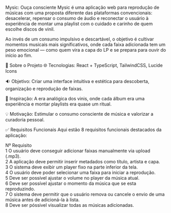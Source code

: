 Mysic: Ouça consciente
Mysic é uma aplicação web para reprodução de músicas com uma proposta diferente das plataformas convencionais: desacelerar, repensar o consumo de áudio e reconectar o usuário à experiência de montar uma playlist com o cuidado e carinho de quem escolhe discos de vinil.

Ao invés de um consumo impulsivo e descartável, o objetivo é cultivar momentos musicais mais significativos, onde cada faixa adicionada tem um peso emocional — como quem vira a capa do LP e se prepara para ouvir do início ao fim.

🚀 Sobre o Projeto
🌐 Tecnologias: React + TypeScript, TailwindCSS, Lucide Icons

🔉 Objetivo: Criar uma interface intuitiva e estética para descoberta, organização e reprodução de faixas.

📼 Inspiração: A era analógica dos vinis, onde cada álbum era uma experiência e montar playlists era quase um ritual.

💡 Motivação: Estimular o consumo consciente de música e valorizar a curadoria pessoal.

✅ Requisitos Funcionais
Aqui estão 8 requisitos funcionais destacados da aplicação:

Nº	Requisito<br>
1	O usuário deve conseguir adicionar faixas manualmente via upload (.mp3).<br>
2	A aplicação deve permitir inserir metadados como título, artista e capa.<br>
3 O sistema deve exibir um player fixo na parte inferior da tela.<br>
4	O usuário deve poder selecionar uma faixa para iniciar a reprodução.<br>
5	Deve ser possível ajustar o volume no player da música atual.<br>
6	Deve ser possível ajustar o momento da música que se esta reproduzindo.<br>
7	O sistema deve permitir que o usuário remova ou cancele o envio de uma música antes de adicioná-la à lista.<br>
8	Deve ser póssivel visualizar todas as músicas adicionadas.<br>
